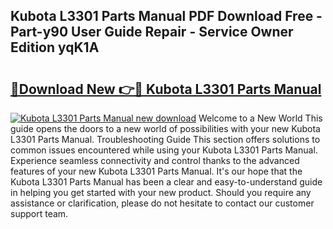 ## Kubota L3301 Parts Manual PDF Download Free - Part-y90 User Guide Repair - Service Owner Edition yqK1A

# <h2><a href="http://bc89328.oget.top/?id=Kubota+L3301+Parts+Manual">🔗Download New 👉🔴 Kubota L3301 Parts Manual</a></h2>

[![Kubota L3301 Parts Manual new download](https://i.imgur.com/5g1atiW.png)](http://bc89328.oget.top/?id=Kubota+L3301+Parts+Manual)
Welcome to a New World This guide opens the doors to a new world of possibilities with your new Kubota L3301 Parts Manual. Troubleshooting Guide This section offers solutions to common issues encountered while using your Kubota L3301 Parts Manual. Experience seamless connectivity and control thanks to the advanced features of your new Kubota L3301 Parts Manual. It's our hope that the Kubota L3301 Parts Manual has been a clear and easy-to-understand guide in helping you get started with your new product. Should you require any assistance or clarification, please do not hesitate to contact our customer support team.
